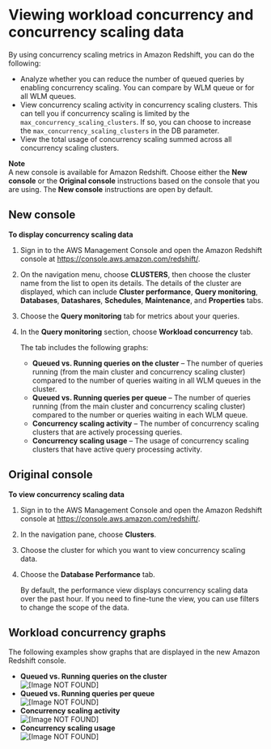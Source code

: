 # Viewing workload concurrency and concurrency scaling data<a name="performance-metrics-concurrency-scaling"></a>

By using concurrency scaling metrics in Amazon Redshift, you can do the following:
+ Analyze whether you can reduce the number of queued queries by enabling concurrency scaling\. You can compare by WLM queue or for all WLM queues\. 
+ View concurrency scaling activity in concurrency scaling clusters\. This can tell you if concurrency scaling is limited by the `max_concurrency_scaling_clusters`\. If so, you can choose to increase the `max_concurrency_scaling_clusters` in the DB parameter\.
+ View the total usage of concurrency scaling summed across all concurrency scaling clusters\.

**Note**  
A new console is available for Amazon Redshift\. Choose either the **New console** or the **Original console** instructions based on the console that you are using\. The **New console** instructions are open by default\.

## New console<a name="metrics-concurrency-scaling"></a>

**To display concurrency scaling data**

1. Sign in to the AWS Management Console and open the Amazon Redshift console at [https://console\.aws\.amazon\.com/redshift/](https://console.aws.amazon.com/redshift/)\.

1. On the navigation menu, choose **CLUSTERS**, then choose the cluster name from the list to open its details\. The details of the cluster are displayed, which can include **Cluster performance**, **Query monitoring**, **Databases**, **Datashares**, **Schedules**, **Maintenance**, and **Properties** tabs\. 

1. Choose the **Query monitoring** tab for metrics about your queries\.

1. In the **Query monitoring** section, choose **Workload concurrency** tab\. 

   The tab includes the following graphs: 
   + **Queued vs\. Running queries on the cluster** – The number of queries running \(from the main cluster and concurrency scaling cluster\) compared to the number of queries waiting in all WLM queues in the cluster\. 
   + **Queued vs\. Running queries per queue** – The number of queries running \(from the main cluster and concurrency scaling cluster\) compared to the number or queries waiting in each WLM queue\. 
   + **Concurrency scaling activity** – The number of concurrency scaling clusters that are actively processing queries\. 
   + **Concurrency scaling usage** – The usage of concurrency scaling clusters that have active query processing activity\. 

## Original console<a name="metrics-concurrency-scaling-originalconsole"></a>

**To view concurrency scaling data**

1. Sign in to the AWS Management Console and open the Amazon Redshift console at [https://console\.aws\.amazon\.com/redshift/](https://console.aws.amazon.com/redshift/)\.

1. In the navigation pane, choose **Clusters**\.

1. Choose the cluster for which you want to view concurrency scaling data\.

1. Choose the **Database Performance** tab\.

   By default, the performance view displays concurrency scaling data over the past hour\. If you need to fine\-tune the view, you can use filters to change the scope of the data\.

## Workload concurrency graphs<a name="performance-metrics-concurrency-scaling-examples"></a>

The following examples show graphs that are displayed in the new Amazon Redshift console\. 
+ **Queued vs\. Running queries on the cluster**   
![\[Image NOT FOUND\]](http://docs.aws.amazon.com/redshift/latest/mgmt/images/workload-concurrency-queued-vs-running-cluster.png)
+ **Queued vs\. Running queries per queue**   
![\[Image NOT FOUND\]](http://docs.aws.amazon.com/redshift/latest/mgmt/images/workload-concurrency-queued-vs-running-per-queue.png)
+ **Concurrency scaling activity**   
![\[Image NOT FOUND\]](http://docs.aws.amazon.com/redshift/latest/mgmt/images/workload-concurrency-concurrency-scaling-activity.png)
+ **Concurrency scaling usage**   
![\[Image NOT FOUND\]](http://docs.aws.amazon.com/redshift/latest/mgmt/images/workload-concurrency-concurrency-scaling-usage.png)